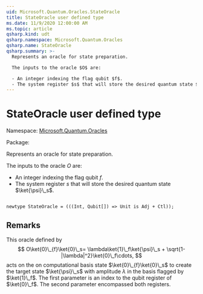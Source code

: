 ```yaml
---
uid: Microsoft.Quantum.Oracles.StateOracle
title: StateOracle user defined type
ms.date: 11/9/2020 12:00:00 AM
ms.topic: article
qsharp.kind: udt
qsharp.namespace: Microsoft.Quantum.Oracles
qsharp.name: StateOracle
qsharp.summary: >-
  Represents an oracle for state preparation.

  The inputs to the oracle $O$ are:

  - An integer indexing the flag qubit $f$.
  - The system register $s$ that will store the desired quantum state $\ket{\psi}\_s$.
---
```


# StateOracle user defined type

Namespace: [Microsoft.Quantum.Oracles](xref:Microsoft.Quantum.Oracles)

Package: [](https://nuget.org/packages/)


Represents an oracle for state preparation.The inputs to the oracle $O$ are:- An integer indexing the flag qubit $f$.- The system register $s$ that will store the desired quantum state $\ket{\psi}\_s$.

```qsharp

newtype StateOracle = (((Int, Qubit[]) => Unit is Adj + Ctl));
```



## Remarks

This oracle defined by$$O\ket{0}\_{f}\ket{0}\_s= \lambda\ket{1}\_f\ket{\psi}\_s + \sqrt{1-|\lambda|^2}\ket{0}\_f\cdots,$$acts on the on computational basis state $\ket{0}\_{f}\ket{0}\_s$ to create the target state $\ket{\psi}\_s$ with amplitude $\lambda$ in the basis flagged by $\ket{1}\_f$.The first parameter is an index to the qubit register of $\ket{0}\_f$. The second parameter encompassed both registers.
